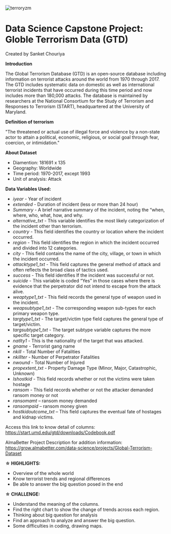![terroryzm](https://user-images.githubusercontent.com/109847409/204507200-c7ff9bc6-99cb-4d1f-8227-5ca468993e7c.jpg)

# Data Science Capstone Project: Globle Terrorism Data (GTD)

Created by Sanket Chouriya


**Introduction**


The Global Terrorism Database (GTD) is an open-source database including information on terrorist attacks around the world from 1970 through 2017. The GTD includes systematic data on domestic as well as international terrorist incidents that have occurred during this time period and now includes more than 180,000 attacks. The database is maintained by researchers at the National Consortium for the Study of Terrorism and Responses to Terrorism (START), headquartered at the University of Maryland.

**Definition of terrorism**

"The threatened or actual use of illegal force and violence by a non-state actor to attain a political, economic, religious, or social goal through fear, coercion, or intimidation."

**About Dataset**

* Diamention: 181691 x 135
* Geography: Worldwide
* Time period: 1970-2017, except 1993
* Unit of analysis: Attack

**Data Variables Used:**

 * *iyear* - Year of incident
 * *extended* - Duration of incident (less or more than 24 hour)
 * *Summary* - A brief narrative summary of the incident, noting the “when, where, who, what, how, and why.
 * *alternative_txt* - This variable identifies the most likely categorization of the incident other than terrorism.
 * *country* - This field identifies the country or location where the incident occurred.
 * *region* - This field identifies the region in which the incident occurred and divided into 12 categories.
 * *city* - This field contains the name of the city, village, or town in which the incident occurred.
 * *attacktype1_txt* - This field captures the general method of attack and often reflects the broad class of tactics used.
 * *success* - This field identifies If the incident was successful or not.
 * *suicide* - This variable is coded “Yes” in those cases where there is evidence that the perpetrator did not intend to escape from the attack alive.
 * *weaptype1_txt* - This field records the general type of weapon used in the incident.
 * *weapsubtype1_txt* - The corresponding weapon sub-types for each primary weapon type. 
 * *targtype1_txt* - The target/victim type field captures the general type of target/victim.
 * *targsubtype1_txt* - The target subtype variable captures the more specific target category.
 * *natlty1* - This is the nationality of the target that was attacked.
 * *gname* - Terrorist gang name
 * *nkill* - Total Number of Fatalities
 * *nkillter* - Number of Perpetrator Fatalities
 * *nwound* - Total Number of Injured
 * *propextent_txt* - Property Damage Type (Minor, Major, Catastrophic, Unknown)
 * *Ishostkid* - This field records whether or not the victims were taken hostage
 * *ransom* - This field records whether or not the attacker demanded ransom money or not
 * *ransomamt* – ransom money demanded
 * *ransompaid* – ransom money given 
 * *hostkidoutcome_txt* – This field captures the eventual fate of hostages and kidnap victims.

Access this link to know detail of columns: https://start.umd.edu/gtd/downloads/Codebook.pdf

AlmaBetter Project Description for addition information: https://grow.almabetter.com/data-science/projects/Global-Terrorism-Dataset

**☆ HIGHLIGHTS:**

 * Overview of the whole world
 * Know terrorist trends and regional differences
 * Be able to answer the big question posed in the end


**☆ CHALLENGE:**

 * Understand the meaning of the columns.
 * Find the right chart to show the change of trends across each region.
 * Thinking about big question for analysis
 * Find an approach to analyze and answer the big question.
 * Some difficulties in coding, drawing maps.
